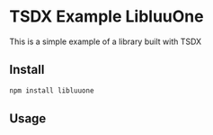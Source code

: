 # TSDX Example LibluuOne

This is a simple example of a library built with TSDX

## Install

```bash
npm install libluuone
```

## Usage
